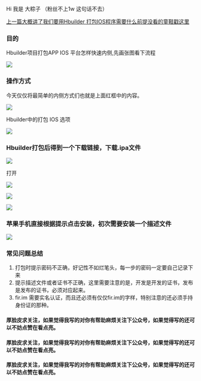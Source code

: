Hi 我是 大粽子 （粉丝不上1w 这句话不去）

[上一篇大概讲了我们要用Hbuilder 打包IOS程序需要什么前提没看的童鞋戳这里](https://mp.weixin.qq.com/s/JS8zp34NmB-tQBnoupuJyw)

### 目的

Hbuilder项目打包APP IOS 平台怎样快速内侧,先画张图看下流程

![](https://gitee.com/stivepeim/img4mk/raw/master/20210324122442.png)

### 操作方式

今天仅仅将最简单的内侧方式们也就是上面红框中的内容。

![](https://gitee.com/stivepeim/img4mk/raw/master/20210324145743.png)

Hbuilder中的打包 IOS 选项

![](https://gitee.com/stivepeim/img4mk/raw/master/20210324145947.png)

### Hbuilder打包后得到一个下载链接，下载.ipa文件

![](https://gitee.com/stivepeim/img4mk/raw/master/20210324150040.png)

打开

![](https://gitee.com/stivepeim/img4mk/raw/master/20210324150452.png)

![](https://gitee.com/stivepeim/img4mk/raw/master/20210324150538.png)

![](https://gitee.com/stivepeim/img4mk/raw/master/20210324150755.png)

### 苹果手机直接根据提示点击安装，初次需要安装一个描述文件

![](https://gitee.com/stivepeim/img4mk/raw/master/20210324150831.png)

### 常见问题总结

1. 打包时提示密码不正确，好记性不如烂笔头，每一步的密码一定要自己记录下来
2. 提示描述文件或者证书不正确，这里需要注意的是，开发是开发的证书，发布是发布的证书，必须对应起来。
3. fir.im 需要实名认证，而且还必须有仅仅fir.im的字样，特别注意的还必须手持身份证的那种。

#### 厚脸皮求关注，如果觉得我写的对你有帮助麻烦关注下公众号，如果觉得写的还可以不妨点赞在看点亮。

#### 厚脸皮求关注，如果觉得我写的对你有帮助麻烦关注下公众号，如果觉得写的还可以不妨点赞在看点亮。

#### 厚脸皮求关注，如果觉得我写的对你有帮助麻烦关注下公众号，如果觉得写的还可以不妨点赞在看点亮。